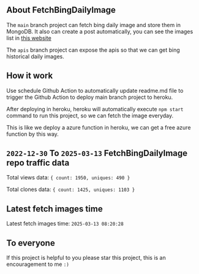## About FetchBingDailyImage

The `main` branch project can fetch bing daily image and store them in MongoDB.
It also can create a post automatically, you can see the images list in [this website](https://oursalbum.netlify.app)

The `apis` branch project can expose the apis so that we can get bing historical daily images.

## How it work

Use schedule Github Action to automatically update readme.md file to trigger the Github Action to deploy main branch project to heroku.

After deploying in heroku, heroku will automatically execute `npm start` command to run this project, so we can fetch the image everyday.

This is like we deploy a azure function in heroku, we can get a free azure function by this way.

## `2022-12-30` To `2025-03-13` FetchBingDailyImage repo traffic data

Total views data: `{ count: 1950, uniques: 490 }`

Total clones data: `{ count: 1425, uniques: 1103 }`

## Latest fetch images time

Latest fetch images time: `2025-03-13 08:20:28`

## To everyone

If this project is helpful to you please star this project, this is an encouragement to me `:)`



